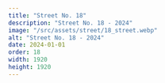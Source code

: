 ```yaml
---
title: "Street No. 18"
description: "Street No. 18 - 2024"
image: "/src/assets/street/18_street.webp"
alt: "Street No. 18 - 2024"
date: 2024-01-01
order: 18
width: 1920
height: 1920
---
```


